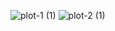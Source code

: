 ![plot-1 (1)](https://github.com/user-attachments/assets/435993fa-aad5-4934-874e-03a93b7ebc63)
![plot-2 (1)](https://github.com/user-attachments/assets/30ed2159-0d6d-44b8-a1de-e37915bf40d4)
